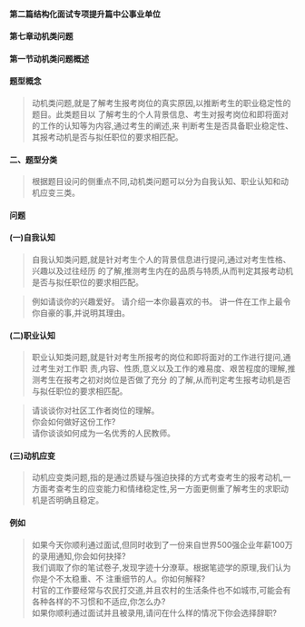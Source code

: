 ﻿#### 第二篇结构化面试专项提升篇中公事业单位
#### 第七章动机类问题
#### 第一节动机类问题概述
#### 题型概念
>   动机类问题,就是了解考生报考岗位的真实原因,以推断考生的职业稳定性的题目。此类题目以
了解考生的个人背景信息、考生对报考岗位和即将面对的工作的认知等为内容,通过考生的阐述,来
判断考生是否具备职业稳定性、其报考动机是否与拟任职位的要求相匹配。

#### 二、题型分类
>   根据题目设问的侧重点不同,动机类问题可以分为自我认知、职业认知和动机应变三类。

#### 问题
#### (一)自我认知
>   自我认知类问题,就是针对考生个人的背景信息进行提问,通过对考生性格、兴趣以及过往经历
的了解,推测考生内在的品质与特质,从而判定其报考动机是否与拟任职位的要求相匹配。

>   例如请谈你的兴趣爱好。
    请介绍一本你最喜欢的书。
    讲一件在工作上最令你自豪的事,并说明其理由。

#### (二)职业认知
>   职业认知类问题,就是针对考生所报考的岗位和即将面对的工作进行提问,通过考生对工作职
责,内容、性质,意义以及工作的难易度、艰苦程度的理解,推测考生在报考之初对岗位是否做了充分
的了解,从而判定考生报考动机是否与拟任职位的要求相匹配。

>   请谈谈你对社区工作者岗位的理解。    
    你会如何做好这份工作?    
    请你谈谈如何成为一名优秀的人民教师。    

#### (三)动机应变
>   动机应变类问题,指的是通过质疑与强迫抉择的方式考查考生的报考动机,一方面考查考生的应变能力和情绪稳定性,另一方面更侧重了解考生的求职动机是否明确且稳定。

#### 例如
>   如果今天你顺利通过面试,但同时收到了一份来自世界500强企业年薪100万的录用通知,你会如何抉择?   
我们调取了你的笔试卷子,发现字迹十分潦草。根据笔迹学的原理,我们认为你是个不太稳重、不 注重细节的人。你如何解释?        
村官的工作要经常与农民打交道,并且农村的生活条件也不如城市,可能会有各种各样的不习惯和不适应,你怎么办?        
如果你顺利通过面试并且被录用,请问在什么样的情况下你会选择辞职?        





